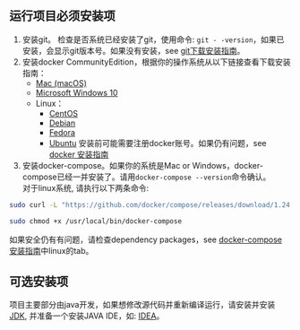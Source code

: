 ## 运行项目必须安装项
1. 安装git。 检查是否系统已经安装了git，使用命令: `git - -version`，如果已安装，会显示git版本号。如果没有安装，see [git下载安装指南](https://git-scm.com/downloads)。
2. 安装docker CommunityEdition，根据你的操作系统从以下链接查看下载安装指南：
   * [Mac (macOS)](https://docs.docker.com/docker-for-mac/install/)
   * [Microsoft Windows 10](https://docs.docker.com/docker-for-windows/install/)
   * Linux：
      + [CentOS](https://docs.docker.com/install/linux/docker-ce/centos/)
      + [Debian](https://docs.docker.com/install/linux/docker-ce/debian/)
      + [Fedora](https://docs.docker.com/install/linux/docker-ce/fedora/)
      + [Ubuntu](https://docs.docker.com/install/linux/docker-ce/ubuntu/)
  安装前可能需要注册docker账号。如果仍有问题，see [docker 安装指南](https://docs.docker.com/install/)
3. 安装docker-compose。如果你的系统是Mac or Windows，docker-compose已经一并安装了。请用`docker-compose --version`命令确认。  
对于linux系统, 请执行以下两条命令:
```bash
sudo curl -L "https://github.com/docker/compose/releases/download/1.24.1/docker-compose-$(uname -s)-$(uname -m)" -o /usr/local/bin/docker-compose

sudo chmod +x /usr/local/bin/docker-compose
```
如果安全仍有有问题，请检查dependency packages，see [docker-compose 安装指南](https://docs.docker.com/compose/install/)中linux的tab。

## 可选安装项

项目主要部分由java开发，如果想修改源代码并重新编译运行，请安装并安装[JDK](https://www.oracle.com/technetwork/java/javase/downloads/index.html), 并准备一个安装JAVA IDE，如: [IDEA](https://www.jetbrains.com/idea/)。